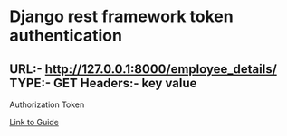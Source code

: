 # Django rest framework token authentication


URL:- http://127.0.0.1:8000/employee_details/
TYPE:- GET
Headers:- 
key                  value
-----------------------------
Authorization Token <token-id>

[Link to Guide](https://codingisfuture.com/django-rest-framework/token-authentication/)
